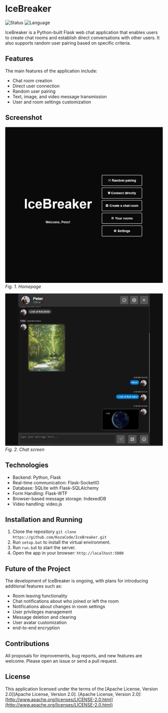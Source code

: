 # IceBreaker

![Status](https://img.shields.io/badge/status-in%20progress-yellow)
![Language](https://img.shields.io/badge/language-Python-blue)

IceBreaker is a Python-built Flask web chat application that enables users to create chat rooms and establish direct conversations with other users. It also supports random user pairing based on specific criteria.

## Features

The main features of the application include:

* Chat room creation
* Direct user connection
* Random user pairing
* Text, image, and video message transmission
* User and room settings customization

## Screenshot

![1687463931675](image/README/1687463931675.png)
*Fig. 1. Homepage*

![Chat Screen](image/README/1687463596466.png "Chat Screen")
*Fig. 2. Chat screen*

## Technologies

* Backend: Python, Flask
* Real-time communication: Flask-SocketIO
* Database: SQLite with Flask-SQLAlchemy
* Form Handling: Flask-WTF
* Browser-based message storage: IndexedDB
* Video handling: video.js

## Installation and Running

1. Clone the repository `git clone https://github.com/KozaCode/IceBreaker.git`
2. Run `setup.bat` to install the virtual environment.
3. Run `run.ba`t to start the server.
4. Open the app in your browser: `http://localhost:5000`

## Future of the Project

The development of IceBreaker is ongoing, with plans for introducing additional features such as:

* Room leaving functionality
* Chat notifications about who joined or left the room
* Notifications about changes in room settings
* User privileges management
* Message deletion and clearing
* User avatar customization
* end-to-end encryption

## Contributions

All proposals for improvements, bug reports, and new features are welcome. Please open an issue or send a pull request.

## License

This application licensed under the terms of the [Apache License, Version 2.0][Apache License, Version 2.0]. [Apache License, Version 2.0]: [http://www.apache.org/licenses/LICENSE-2.0.html](http://www.apache.org/licenses/LICENSE-2.0.html)
